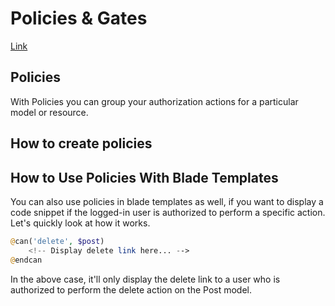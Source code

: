 # Policies & Gates

[Link](https://code.tutsplus.com/tutorials/gates-and-policies-in-laravel--cms-29780)

## Policies

With Policies you can group your authorization actions for a particular model or resource.

## How to create policies

## How to Use Policies With Blade Templates

You can also use policies in blade templates as well, if you want to display a code snippet if the logged-in user is authorized to perform a specific action. Let's quickly look at how it works.

```php
@can('delete', $post)
    <!-- Display delete link here... -->
@endcan
```

In the above case, it'll only display the delete link to a user who is authorized to perform the delete action on the Post model.